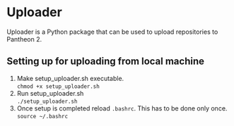 # Uploader 
Uploader is a Python package that can be used to upload repositories to Pantheon 2.
## Setting up for uploading from local machine
1. Make setup_uploader.sh executable.  
    `chmod +x setup_uploader.sh`
2. Run setup_uploader.sh  
    `./setup_uploader.sh`
3. Once setup is completed reload `.bashrc`. This has to be done only once.  
    `source ~/.bashrc`